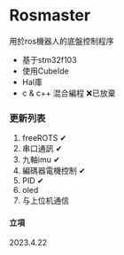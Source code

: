 # Rosmaster
用於ros機器人的底盤控制程序
+ 基于stm32f103
+ 使用CubeIde
+ Hal庫
+ c & c++ 混合編程 ❌已放棄


### 更新列表
1. freeROTS             ✔
2. 串口通訊             ✔
3. 九軸imu              ✔
4. 編碼器電機控制       ✔
5. PID                  ✔ 
6. oled
7. 与上位机通信

#### 立項
2023.4.22




